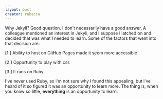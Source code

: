 ```yaml
---
layout: post
creator: rebecca
---
```

Why Jekyll? Good question. I don't necessarily have a good answer. A colleague mentioned an interest in Jekyll, and I suppose I latched on and decided that was what I needed to learn. Some of the factors that went into that decision are:

[1.] Ability to host on GitHub Pages made it seem more accessible

[2.] Opportunity to play with css

[3.] It runs on Ruby.

I've never used Ruby, so I'm not sure why I found this appealing, but I've heard of it so figured it was an opportunity to learn more. The thing is, when you know so little, **everything** is an opportunity to learn.

